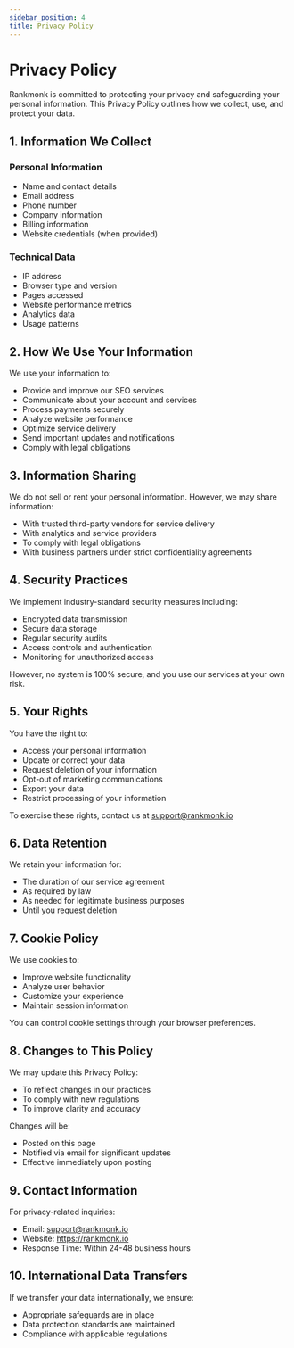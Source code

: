```yaml
---
sidebar_position: 4
title: Privacy Policy
---
```


# Privacy Policy

Rankmonk is committed to protecting your privacy and safeguarding your personal information. This Privacy Policy outlines how we collect, use, and protect your data.

## 1. Information We Collect

### Personal Information
- Name and contact details
- Email address
- Phone number
- Company information
- Billing information
- Website credentials (when provided)

### Technical Data
- IP address
- Browser type and version
- Pages accessed
- Website performance metrics
- Analytics data
- Usage patterns

## 2. How We Use Your Information

We use your information to:
- Provide and improve our SEO services
- Communicate about your account and services
- Process payments securely
- Analyze website performance
- Optimize service delivery
- Send important updates and notifications
- Comply with legal obligations

## 3. Information Sharing

We do not sell or rent your personal information. However, we may share information:
- With trusted third-party vendors for service delivery
- With analytics and service providers
- To comply with legal obligations
- With business partners under strict confidentiality agreements

## 4. Security Practices

We implement industry-standard security measures including:
- Encrypted data transmission
- Secure data storage
- Regular security audits
- Access controls and authentication
- Monitoring for unauthorized access

However, no system is 100% secure, and you use our services at your own risk.

## 5. Your Rights

You have the right to:
- Access your personal information
- Update or correct your data
- Request deletion of your information
- Opt-out of marketing communications
- Export your data
- Restrict processing of your information

To exercise these rights, contact us at support@rankmonk.io

## 6. Data Retention

We retain your information for:
- The duration of our service agreement
- As required by law
- As needed for legitimate business purposes
- Until you request deletion

## 7. Cookie Policy

We use cookies to:
- Improve website functionality
- Analyze user behavior
- Customize your experience
- Maintain session information

You can control cookie settings through your browser preferences.

## 8. Changes to This Policy

We may update this Privacy Policy:
- To reflect changes in our practices
- To comply with new regulations
- To improve clarity and accuracy

Changes will be:
- Posted on this page
- Notified via email for significant updates
- Effective immediately upon posting

## 9. Contact Information

For privacy-related inquiries:
- Email: support@rankmonk.io
- Website: https://rankmonk.io
- Response Time: Within 24-48 business hours

## 10. International Data Transfers

If we transfer your data internationally, we ensure:
- Appropriate safeguards are in place
- Data protection standards are maintained
- Compliance with applicable regulations 